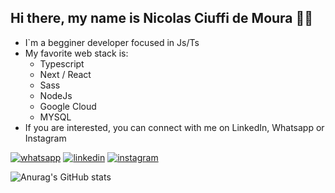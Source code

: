 ## Hi there, my name is Nicolas Ciuffi de Moura 👋🤖

- I`m a begginer developer focused in Js/Ts
- My favorite web stack is:
    - Typescript
    - Next / React
    - Sass
    - NodeJs
    - Google Cloud
    - MYSQL
- If you are interested, you can connect with me on LinkedIn, Whatsapp or Instagram

[![whatsapp](https://img.shields.io/badge/WhatsApp-25D366?style=for-the-badge&logo=whatsapp&logoColor=white)](https://contate.me/nickciuffi)
[![linkedin](https://img.shields.io/badge/LinkedIn-0077B5?style=for-the-badge&logo=linkedin&logoColor=white)](https://www.linkedin.com/in/nicolas-ciuffi-dev/)
[![instagram](https://img.shields.io/badge/Instagram-E4405F?style=for-the-badge&logo=instagram&logoColor=white)](https://www.instagram.com/nick_ciuffi_official/)


![Anurag's GitHub stats](https://github-readme-stats.vercel.app/api?username=nickciuffi&show_icons=true&theme=dark)
